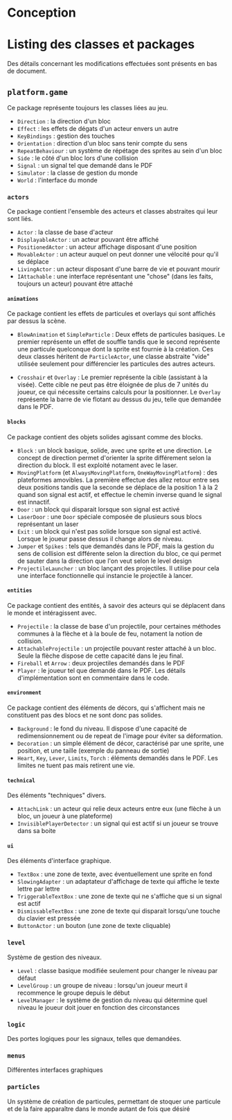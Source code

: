 # Conception



# Listing des classes et packages

Des détails concernant les modifications effectuées sont présents en bas de document.

## `platform.game`

Ce package représente toujours les classes liées au jeu.

- `Direction` : la direction d'un bloc
- `Effect` : les effets de dégats d'un acteur envers un autre
- `KeyBindings` : gestion des touches
- `Orientation` : direction d'un bloc sans tenir compte du sens
- `RepeatBehaviour` : un système de répétage des sprites au sein d'un bloc
- `Side` : le côté d'un bloc lors d'une collision
- `Signal` : un signal tel que demandé dans le PDF
- `Simulator` : la classe de gestion du monde
- `World` : l'interface du monde

### `actors`

Ce package contient l'ensemble des acteurs et classes abstraites qui leur sont liés.

- `Actor` : la classe de base d'acteur
- `DisplayableActor` : un acteur pouvant être affiché
- `PositionedActor` : un acteur affichage disposant d'une position
- `MovableActor` : un acteur auquel on peut donner une vélocité pour qu'il se déplace
- `LivingActor` : un acteur disposant d'une barre de vie et pouvant mourir
- `IAttachable` : une interface représentant une "chose" (dans les faits, toujours un acteur) pouvant être attaché

#### `animations`

Ce package contient les effets de particules et overlays qui sont affichés par dessus la scène.

- `BlowAnimation` et `SimpleParticle` : Deux effets de particules basiques. Le premier représente un effet de souffle tandis que le second représente une particule quelconque dont la sprite est fournie à la création.
Ces deux classes héritent de `ParticleActor`, une classe abstraite "vide" utilisée seulement pour différencier les particules des autres acteurs.

- `Crosshair` et `Overlay` : Le premier représente la cible (assistant à la visée). Cette cible ne peut pas être éloignée de plus de 7 unités du joueur, ce qui nécessite certains calculs pour la positionner. Le `Overlay` représente la barre de vie flotant au dessus du jeu, telle que demandée dans le PDF.

#### `blocks`

Ce package contient des objets solides agissant comme des blocks.

- `Block` : un block basique, solide, avec une sprite et une direction. Le concept de direction permet d'orienter la sprite différement selon la direction du block. Il est exploité notament avec le laser.
- `MovingPlatform` (et `AlwaysMovingPlatform`, `OneWayMovingPlatform`) : des plateformes amovibles. La première effectue des allez retour entre ses deux positions tandis que la seconde se déplace de la position 1 à la 2 quand son signal est actif, et effectue le chemin inverse quand le signal est innactif.
- `Door` : un block qui disparait lorsque son signal est activé
- `LaserDoor` : une `Door` spéciale composée de plusieurs sous blocs représentant un laser
- `Exit` : un block qui n'est pas solide lorsque son signal est activé. Lorsque le joueur passe dessus il change alors de niveau.
- `Jumper` et `Spikes` : tels que demandés dans le PDF, mais la gestion du sens de collision est différente selon la direction du bloc, ce qui permet de sauter dans la direction que l'on veut selon le level design
- `ProjectileLauncher` : un bloc lançant des projectiles. Il utilise pour cela une interface fonctionnelle qui instancie le projectile à lancer.

#### `entities`

Ce package contient des entités, à savoir des acteurs qui se déplacent dans le monde et intéragissent avec.

- `Projectile` : la classe de base d'un projectile, pour certaines méthodes communes à la flèche et à la boule de feu, notament la notion de collision.
- `AttachableProjectile` : un projectile pouvant rester attaché à un bloc. Seule la flèche dispose de cette capacité dans le jeu final.
- `Fireball` et `Arrow` : deux projectiles demandés dans le PDF
- `Player` : le joueur tel que demandé dans le PDF. Les détails d'implémentation sont en commentaire dans le code.

#### `environment`

Ce package contient des éléments de décors, qui s'affichent mais ne constituent pas des blocs et ne sont donc pas solides.

- `Background` : le fond du niveau. Il dispose d'une capacité de redimensionnement ou de repeat de l'image pour éviter sa déformation.
- `Decoration` : un simple élément de décor, caractérisé par une sprite, une position, et une taille (exemple du panneau de sortie)
- `Heart`, `Key`, `Lever`, `Limits`, `Torch` : éléments demandés dans le PDF. Les limites ne tuent pas mais retirent une vie.

#### `technical`

Des éléments "techniques" divers.

- `AttachLink` : un acteur qui relie deux acteurs entre eux (une flèche à un bloc, un joueur à une plateforme)
- `InvisiblePlayerDetector` : un signal qui est actif si un joueur se trouve dans sa boite

#### `ui`

Des éléments d'interface graphique.

- `TextBox` : une zone de texte, avec éventuellement une sprite en fond
- `SlowingAdapter` : un adaptateur d'affichage de texte qui affiche le texte lettre par lettre
- `TriggerableTextBox` : une zone de texte qui ne s'affiche que si un signal est actif
- `DismissableTextBox` : une zone de texte qui disparait lorsqu'une touche du clavier est pressée
- `ButtonActor` : un bouton (une zone de texte cliquable)

### `level`

Système de gestion des niveaux.

- `Level` : classe basique modifiée seulement pour changer le niveau par défaut
- `LevelGroup` : un groupe de niveau : lorsqu'un joueur meurt il recommence le groupe depuis le début
- `LevelManager` : le système de gestion du niveau qui détermine quel niveau le joueur doit jouer en fonction des circonstances

### `logic`

Des portes logiques pour les signaux, telles que demandées.

### `menus`

Différentes interfaces graphiques

### `particles`

Un système de création de particules, permettant de stoquer une particule et de la faire apparaître dans le monde autant de fois que désiré
